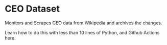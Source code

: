 # CEO Dataset
Monitors and Scrapes CEO data from Wikipedia and archives the changes.

Learn how to do this with less than 10 lines of Python, and Github Actions here.
